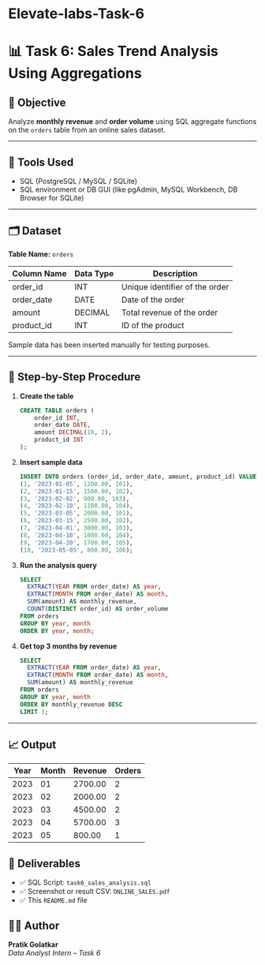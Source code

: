 # Elevate-labs-Task-6

# 📊 Task 6: Sales Trend Analysis Using Aggregations

## 🎯 Objective

Analyze **monthly revenue** and **order volume** using SQL aggregate functions on the `orders` table from an online sales dataset.

---

## 🧰 Tools Used

- SQL (PostgreSQL / MySQL / SQLite)
- SQL environment or DB GUI (like pgAdmin, MySQL Workbench, DB Browser for SQLite)

---

## 🗂 Dataset

**Table Name:** `orders`

| Column Name   | Data Type | Description                     |
|---------------|------------|---------------------------------|
| order_id      | INT        | Unique identifier of the order |
| order_date    | DATE       | Date of the order              |
| amount        | DECIMAL    | Total revenue of the order     |
| product_id    | INT        | ID of the product              |

Sample data has been inserted manually for testing purposes.

---

## 📌 Step-by-Step Procedure

1. **Create the table**
   ```sql
   CREATE TABLE orders (
       order_id INT,
       order_date DATE,
       amount DECIMAL(10, 2),
       product_id INT
   );
   ```

2. **Insert sample data**
   ```sql
   INSERT INTO orders (order_id, order_date, amount, product_id) VALUES
   (1, '2023-01-05', 1200.00, 101),
   (2, '2023-01-15', 1500.00, 102),
   (3, '2023-02-02', 900.00, 103),
   (4, '2023-02-10', 1100.00, 104),
   (5, '2023-03-05', 2000.00, 101),
   (6, '2023-03-15', 2500.00, 102),
   (7, '2023-04-01', 3000.00, 103),
   (8, '2023-04-10', 1000.00, 104),
   (9, '2023-04-20', 1700.00, 105),
   (10, '2023-05-05', 800.00, 106);
   ```

3. **Run the analysis query**
   ```sql
   SELECT
     EXTRACT(YEAR FROM order_date) AS year,
     EXTRACT(MONTH FROM order_date) AS month,
     SUM(amount) AS monthly_revenue,
     COUNT(DISTINCT order_id) AS order_volume
   FROM orders
   GROUP BY year, month
   ORDER BY year, month;
   ```

4. **Get top 3 months by revenue**
   ```sql
   SELECT
     EXTRACT(YEAR FROM order_date) AS year,
     EXTRACT(MONTH FROM order_date) AS month,
     SUM(amount) AS monthly_revenue
   FROM orders
   GROUP BY year, month
   ORDER BY monthly_revenue DESC
   LIMIT 3;
   ```

---

## 📈 Output

| Year | Month | Revenue | Orders |
|------|-------|---------|--------|
| 2023 | 01    | 2700.00 | 2      |
| 2023 | 02    | 2000.00 | 2      |
| 2023 | 03    | 4500.00 | 2      |
| 2023 | 04    | 5700.00 | 3      |
| 2023 | 05    | 800.00  | 1      |



## 📎 Deliverables

- ✅ SQL Script: `task6_sales_analysis.sql`
- ✅ Screenshot or result CSV: `ONLINE_SALES.pdf`
- ✅ This `README.md` file

## 👨‍💻 Author

**Pratik Golatkar**  
_Data Analyst Intern – Task 6_
